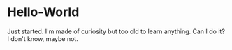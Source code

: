 # Hello-World
Just started.
I'm made of curiosity but too old to learn anything.
Can I do it?
I don't know, maybe not.
